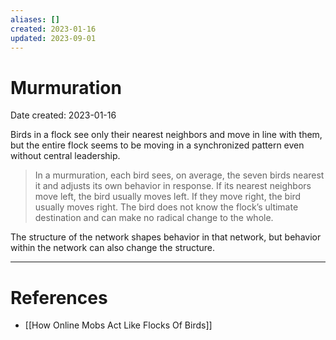 ```yaml
---
aliases: []
created: 2023-01-16
updated: 2023-09-01
---
```


# Murmuration
Date created: 2023-01-16

Birds in a flock see only their nearest neighbors and move in line with them, but the entire flock seems to be moving in a synchronized pattern even without central leadership.

> In a murmuration, each bird sees, on average, the seven birds nearest it and adjusts its own behavior in response. If its nearest neighbors move left, the bird usually moves left. If they move right, the bird usually moves right. The bird does not know the flock’s ultimate destination and can make no radical change to the whole.

The structure of the network shapes behavior in that network, but behavior within the network can also change the structure.

---
# References
* [[How Online Mobs Act Like Flocks Of Birds]]